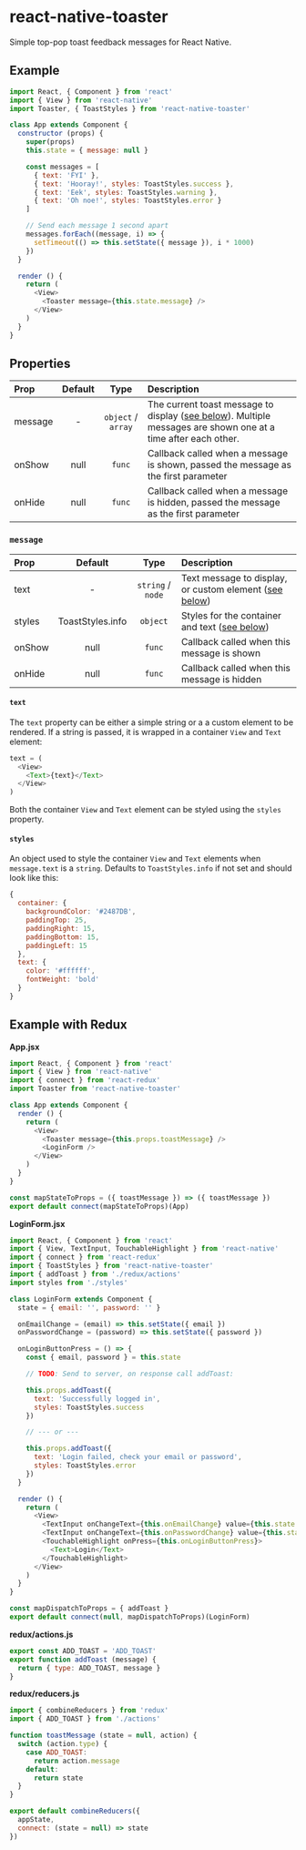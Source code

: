 # react-native-toaster

Simple top-pop toast feedback messages for React Native.

## Example

```js
import React, { Component } from 'react'
import { View } from 'react-native'
import Toaster, { ToastStyles } from 'react-native-toaster'

class App extends Component {
  constructor (props) {
    super(props)
    this.state = { message: null }

    const messages = [
      { text: 'FYI' },
      { text: 'Hooray!', styles: ToastStyles.success },
      { text: 'Eek', styles: ToastStyles.warning },
      { text: 'Oh noe!', styles: ToastStyles.error }
    ]

    // Send each message 1 second apart
    messages.forEach((message, i) => {
      setTimeout(() => this.setState({ message }), i * 1000)
    })
  }

  render () {
    return (
      <View>
        <Toaster message={this.state.message} />
      </View>
    )
  }
}
```

## Properties

| Prop  | Default  | Type | Description |
| :------------ |:---------------:| :---------------:| :-----|
| message | - | `object` / `array` | The current toast message to display ([see below](#message)). Multiple messages are shown one at a time after each other. |
| onShow | null | `func` | Callback called when a message is shown, passed the message as the first parameter |
| onHide | null | `func` | Callback called when a message is hidden, passed the message as the first parameter |

### `message`

| Prop  | Default  | Type | Description |
| :------------ |:---------------:| :---------------:| :-----|
| text | - | `string` / `node` | Text message to display, or custom element ([see below](#text)) |
| styles | ToastStyles.info | `object` | Styles for the container and text ([see below](#styles)) |
| onShow | null | `func` | Callback called when this message is shown |
| onHide | null | `func` | Callback called when this message is hidden |

#### `text`

The `text` property can be either a simple string or a a custom element to be rendered. If a string is passed, it is wrapped in a container `View` and `Text` element:

```js
text = (
  <View>
    <Text>{text}</Text>
  </View>
)
```

Both the container `View` and `Text` element can be styled using the `styles` property.

#### `styles`

An object used to style the container `View` and `Text` elements when `message.text` is a `string`. Defaults to `ToastStyles.info` if not set and should look like this:

```js
{
  container: {
    backgroundColor: '#2487DB',
    paddingTop: 25,
    paddingRight: 15,
    paddingBottom: 15,
    paddingLeft: 15
  },
  text: {
    color: '#ffffff',
    fontWeight: 'bold'
  }
}
```

## Example with Redux

**App.jsx**

```js
import React, { Component } from 'react'
import { View } from 'react-native'
import { connect } from 'react-redux'
import Toaster from 'react-native-toaster'

class App extends Component {
  render () {
    return (
      <View>
        <Toaster message={this.props.toastMessage} />
        <LoginForm />
      </View>
    )
  }
}

const mapStateToProps = ({ toastMessage }) => ({ toastMessage })
export default connect(mapStateToProps)(App)
```

**LoginForm.jsx**

```js
import React, { Component } from 'react'
import { View, TextInput, TouchableHighlight } from 'react-native'
import { connect } from 'react-redux'
import { ToastStyles } from 'react-native-toaster'
import { addToast } from './redux/actions'
import styles from './styles'

class LoginForm extends Component {
  state = { email: '', password: '' }

  onEmailChange = (email) => this.setState({ email })
  onPasswordChange = (password) => this.setState({ password })

  onLoginButtonPress = () => {
    const { email, password } = this.state

    // TODO: Send to server, on response call addToast:

    this.props.addToast({
      text: 'Successfully logged in',
      styles: ToastStyles.success
    })

    // --- or ---

    this.props.addToast({
      text: 'Login failed, check your email or password',
      styles: ToastStyles.error
    })
  }

  render () {
    return (
      <View>
        <TextInput onChangeText={this.onEmailChange} value={this.state.email} placeholder='Email' />
        <TextInput onChangeText={this.onPasswordChange} value={this.state.password} placeholder='Password' />
        <TouchableHighlight onPress={this.onLoginButtonPress}>
          <Text>Login</Text>
        </TouchableHighlight>
      </View>
    )
  }
}

const mapDispatchToProps = { addToast }
export default connect(null, mapDispatchToProps)(LoginForm)
```

**redux/actions.js**

```js
export const ADD_TOAST = 'ADD_TOAST'
export function addToast (message) {
  return { type: ADD_TOAST, message }
}
```

**redux/reducers.js**

```js
import { combineReducers } from 'redux'
import { ADD_TOAST } from './actions'

function toastMessage (state = null, action) {
  switch (action.type) {
    case ADD_TOAST:
      return action.message
    default:
      return state
  }
}

export default combineReducers({
  appState,
  connect: (state = null) => state
})
```
